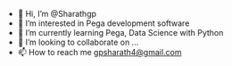 - 👋 Hi, I’m @Sharathgp
- 👀 I’m interested in Pega development software
- 🌱 I’m currently learning Pega, Data Science with Python
- 💞️ I’m looking to collaborate on ...
- 📫 How to reach me gpsharath4@gmail.com

<!---
Sharathgp233/Sharathgp233 is a ✨ special ✨ repository because its `README.md` (this file) appears on your GitHub profile.
You can click the Preview link to take a look at your changes.
--->
